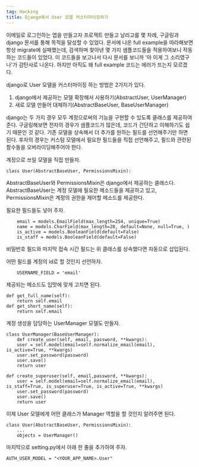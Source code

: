 ```yaml
---
tag: Hacking
title: Django에서 User 모델 커스터마이징하기
---
```


이메일로 로그인하는 앱을 만들고자 프로젝트 만들고 날리고를 몇 차례, 구글링과 django 문서를 통해 목적을 달성할 수 있었다. 문서에 나온 full example을 따라해보면 항상 migrate에 실패했는데, 검색하며 찾아낸 몇 가지 샘플코드들을 적용하여보니 작동하는 코드들이 있었다. 이 코드들을 보고나서 다시 문서를 보니까 '아 이게 그 소리였구나'가 감탄사로 나온다. 하지만 아직도 왜 full example 코드는 에러가 뜨는지 모르겠다.

django로 User 모델을 커스터마이징 하는 방법은 2가지가 있다.

1. django에서 제공하는 모델 확장해서 사용하기(AbstractUser,  UserManager)
2. 새로 모델 만들어 대체하기(AbstractBaseUser, BaseUserManager)

django는 두 가지 경우 모두 계정으로써의 기능을 구현할 수 있도록 클래스를 제공하여 준다. 구글링해보면 전자의 경우가 샘플코드가 많은데, 코드가 간단하고 이해하기도 쉽기 때문인 것 같다. 기존 모델을 상속해서 더 추가를 원하는 필드를 선언해주기만 하면 된다. 후자의 경우는 커스텀 모델에서 필요한 필드들을 직접 선언해주고, 필드와 관련된 함수들을 오버라이딩해주어야 한다.

계정으로 쓰일 모델을 직접 만들자.

    class User(AbstractBaseUser, PermissionsMixin):

AbstractBaseUser와 PermissionsMixin은 django에서 제공하는 클래스다. AbstractBaseUser는 계정 모델에 필요한 메소드들을 제공하고 있고, PermissionsMixin은 계정의 권한을 제어할 메소드를 제공한다.

필요한 필드들도 넣어 주자.

        email = models.EmailField(max_length=254, unique=True)
        name = models.CharField(max_length=20, default=None, null=True, )
        is_active = models.BooleanField(default=False)
        is_staff = models.BooleanField(default=False)

비밀번호 필드와 마지막 접속 시간 필드는 위 클래스를 상속했다면 자동으로 삽입된다.

어떤 필드를 계정의 id로 할 것인지 선언하자.

        USERNAME_FIELD = 'email'

제공되는 메소드도 입맛에 맞게 고치면 된다. 

    def get_full_name(self):
        return self.email
    def get_short_name(self):
        return self.email

계정 생성을 담당하는 UserManager 모델도 만들자.

    class UserManager(BaseUserManager):
        def create_user(self, email, password, **kwargs):
        user = self.model(email=self.normalize_email(email), is_active=True, **kwargs)
        user.set_password(password)
        user.save()
        return user

    def create_superuser(self, email,password, **kwargs):
        user = self.model(email=self.normalize_email(email), is_staff=True, is_superuser=True, is_active=True, **kwargs)
        user.set_password(password)
        user.save()
        return user

이제 User 모델에게 어떤 클래스가 Manager 역할을 할 것인지 알려주면 된다.

    class User(AbstractBaseUser, PermissionsMixin):
        ...
        objects = UserManager()

마지막으로 setting.py에서 아래 한 줄을 추가하여 주자.

    AUTH_USER_MODEL = "<YOUR_APP_NAME>.User"